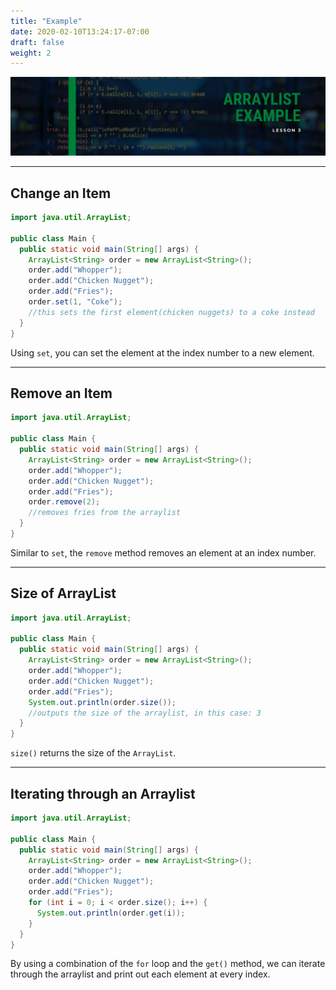 ```yaml
---
title: "Example"
date: 2020-02-10T13:24:17-07:00
draft: false
weight: 2
---
```

<link rel="stylesheet" href="../../style.css">

![listexample](../../img/listex.png)
<hr>

## Change an Item

```java
import java.util.ArrayList;

public class Main {
  public static void main(String[] args) {
    ArrayList<String> order = new ArrayList<String>();
    order.add("Whopper");
    order.add("Chicken Nugget");
    order.add("Fries");
    order.set(1, "Coke");
    //this sets the first element(chicken nuggets) to a coke instead
  }
}
```
Using `set`, you can set the element at the index number to a new element.

<hr>

## Remove an Item

```java
import java.util.ArrayList;

public class Main {
  public static void main(String[] args) {
    ArrayList<String> order = new ArrayList<String>();
    order.add("Whopper");
    order.add("Chicken Nugget");
    order.add("Fries");
    order.remove(2);
    //removes fries from the arraylist
  }
}
```
Similar to `set`, the `remove` method removes an element at an index number.

<hr>

## Size of ArrayList

```java
import java.util.ArrayList;

public class Main {
  public static void main(String[] args) {
    ArrayList<String> order = new ArrayList<String>();
    order.add("Whopper");
    order.add("Chicken Nugget");
    order.add("Fries");
    System.out.println(order.size());
    //outputs the size of the arraylist, in this case: 3
  }
}
```
`size()` returns the size of the `ArrayList`.

<hr>

## Iterating through an Arraylist

```java
import java.util.ArrayList;

public class Main {
  public static void main(String[] args) {
    ArrayList<String> order = new ArrayList<String>();
    order.add("Whopper");
    order.add("Chicken Nugget");
    order.add("Fries");
    for (int i = 0; i < order.size(); i++) {
      System.out.println(order.get(i));
    }
  }
}
```

By using a combination of the `for` loop and the `get()` method, we can iterate through the arraylist and print out each element at every index.
